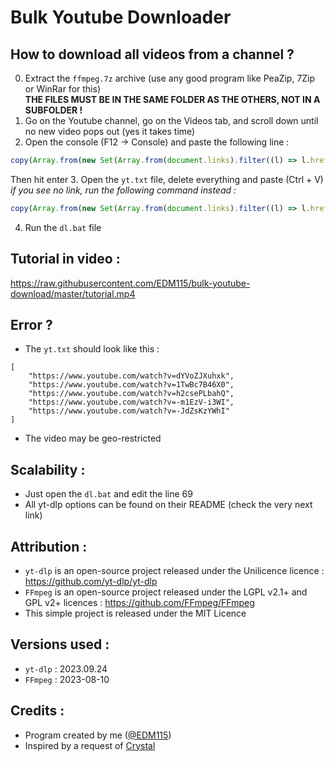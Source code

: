 # Bulk Youtube Downloader

## How to download all videos from a channel ?

0. Extract the `ffmpeg.7z` archive (use any good program like PeaZip, 7Zip or WinRar for this)  
**THE FILES MUST BE IN THE SAME FOLDER AS THE OTHERS, NOT IN A SUBFOLDER !**
1. Go on the Youtube channel, go on the Videos tab, and scroll down until no new video pops out (yes it takes time)
2. Open the console (F12 -> Console) and paste the following line :
```javascript
copy(Array.from(new Set(Array.from(document.links).filter((l) => l.href?.includes('watch?v=')).map(x => x.href.split('&')[0]))))
```
Then hit enter
3. Open the `yt.txt` file, delete everything and paste (Ctrl + V)
*if you see no link, run the following command instead :*
```javascript
copy(Array.from(new Set(Array.from(document.links).filter((l) => l.href?.includes('.be/')).map(x => x.href.split('&')[0]))))
```
4. Run the `dl.bat` file

## Tutorial in video :
https://raw.githubusercontent.com/EDM115/bulk-youtube-download/master/tutorial.mp4

## Error ?

- The `yt.txt` should look like this :
```
[
    "https://www.youtube.com/watch?v=dYVoZJXuhxk",
    "https://www.youtube.com/watch?v=1TwBc7B46X0",
    "https://www.youtube.com/watch?v=h2csePLbahQ",
    "https://www.youtube.com/watch?v=-m1EzV-i3WI",
    "https://www.youtube.com/watch?v=-JdZsKzYWhI"
]
```
- The video may be geo-restricted

## Scalability :

- Just open the `dl.bat` and edit the line 69
- All yt-dlp options can be found on their README (check the very next link)

## Attribution :

- `yt-dlp` is an open-source project released under the Unilicence licence : https://github.com/yt-dlp/yt-dlp
- `FFmpeg` is an open-source project released under the LGPL v2.1+ and GPL v2+ licences : https://github.com/FFmpeg/FFmpeg
- This simple project is released under the MIT Licence

## Versions used :

- `yt-dlp` : 2023.09.24
- `FFmpeg` : 2023-08-10

## Credits :
- Program created by me ([@EDM115](https://github.com/EDM115))
- Inspired by a request of [Crystal](https://t.me/Cris_admin)
